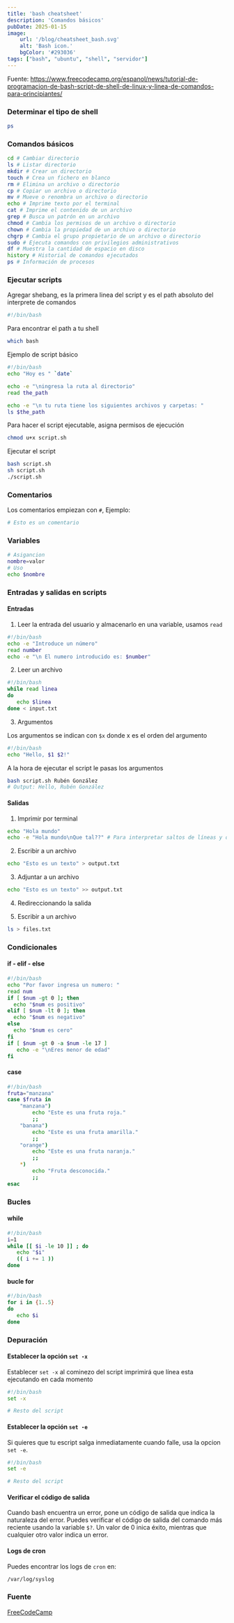 ```yaml
---
title: 'bash cheatsheet'
description: 'Comandos básicos'
pubDate: 2025-01-15
image:
    url: '/blog/cheatsheet_bash.svg'
    alt: 'Bash icon.'
    bgColor: '#293036'
tags: ["bash", "ubuntu", "shell", "servidor"]
---
```


Fuente:
https://www.freecodecamp.org/espanol/news/tutorial-de-programacion-de-bash-script-de-shell-de-linux-y-linea-de-comandos-para-principiantes/

### Determinar el tipo de shell

```bash
ps
```

### Comandos básicos

```bash
cd # Cambiar directorio
ls # Listar directorio
mkdir # Crear un directorio
touch # Crea un fichero en blanco
rm # Elimina un archivo o directorio
cp # Copiar un archivo o directorio
mv # Mueve o renombra un archivo o directorio
echo # Imprime texto por el terminal
cat # Imprime el contenido de un archivo
grep # Busca un patrón en un archivo
chmod # Cambia los permisos de un archivo o directorio
chown # Cambia la propiedad de un archivo o directorio
chgrp # Cambia el grupo propietario de un archivo o directorio
sudo # Ejecuta comandos con privilegios administrativos
df # Muestra la cantidad de espacio en disco
history # Historial de comandos ejecutados
ps # Información de procesos
```

### Ejecutar scripts

Agregar shebang, es la primera linea del script y es el path absoluto del interprete de comandos

```bash
#!/bin/bash
```

Para encontrar el path a tu shell

```bash
which bash
```

Ejemplo de script básico

```bash
#!/bin/bash
echo "Hoy es " `date`

echo -e "\ningresa la ruta al directorio"
read the_path

echo -e "\n tu ruta tiene los siguientes archivos y carpetas: "
ls $the_path
```

Para hacer el script ejecutable, asigna permisos de ejecución

```bash
chmod u+x script.sh
```

Ejecutar el script

```bash
bash script.sh
sh script.sh
./script.sh
```

### Comentarios 

Los comentarios empiezan con `#`, Ejemplo:

```bash
# Esto es un comentario
```

### Variables

```bash
# Asigancion
nombre=valor
# Uso
echo $nombre
```

### Entradas y salidas en scripts

#### Entradas

1. Leer la entrada del usuario y almacenarlo en una variable, usamos `read`

```bash
#!/bin/bash
echo -e "Introduce un número"
read number
echo -e "\n El numero introducido es: $number"
```

2. Leer un archivo

```bash
#!/bin/bash
while read linea
do
   echo $linea
done < input.txt
```

3. Argumentos

Los argumentos se indican con `$x` donde x es el orden del argumento

```bash
#!/bin/bash
echo "Hello, $1 $2!"
```

A la hora de ejecutar el script le pasas los argumentos

```bash
bash script.sh Rubén González
# Output: Hello, Rubén González
```

#### Salidas

1. Imprimir por terminal

```bash
echo "Hola mundo"
echo -e "Hola mundo\nQue tal??" # Para interpretar saltos de líneas y otros carácteres especiales
```

2. Escribir a un archivo

```bash
echo "Esto es un texto" > output.txt
```

3. Adjuntar a un archivo

```bash
echo "Esto es un texto" >> output.txt
```

4. Redireccionando la salida

2. Escribir a un archivo

```bash
ls > files.txt
```

### Condicionales

#### if - elif - else

```bash
#!/bin/bash
echo "Por favor ingresa un numero: "
read num
if [ $num -gt 0 ]; then
  echo "$num es positivo"
elif [ $num -lt 0 ]; then
  echo "$num es negativo"
else
  echo "$num es cero"
fi
if [ $num -gt 0 -a $num -le 17 ]
   echo -e "\nEres menor de edad"
fi
```

#### case

```bash
#!/bin/bash
fruta="manzana"
case $fruta in
    "manzana")
        echo "Este es una fruta roja."
        ;;
    "banana")
        echo "Este es una fruta amarilla."
        ;;
    "orange")
        echo "Este es una fruta naranja."
        ;;
    *)
        echo "Fruta desconocida."
        ;;
esac
```

### Bucles

#### while

```bash
#!/bin/bash
i=1
while [[ $i -le 10 ]] ; do
   echo "$i"
   (( i += 1 ))
done
``` 

#### bucle for

```bash
#!/bin/bash
for i in {1..5}
do
   echo $i
done
``` 

### Depuración 

#### Establecer la opción `set -x`

Establecer `set -x` al cominezo del script imprimirá que línea esta ejecutando en cada momento

```bash
#!/bin/bash
set -x

# Resto del script
```

#### Establecer la opción `set -e`

Si quieres que tu escript salga inmediatamente cuando falle, usa la opcion `set -e`.

```bash
#!/bin/bash
set -e

# Resto del script
```

#### Verificar el código de salida

Cuando bash encuentra un error, pone un código de salida que indica la naturaleza del error. Puedes verificar el código de salida del comando más reciente usando la variable `$?`. Un valor de 0 inica éxito, mientras que cualquier otro valor indica un error.

#### Logs de cron

Puedes encontrar los logs de `cron` en:

```bash
/var/log/syslog
```

### Fuente

[FreeCodeCamp](https://www.freecodecamp.org/espanol/news/tutorial-de-programacion-de-bash-script-de-shell-de-linux-y-linea-de-comandos-para-principiantes/)